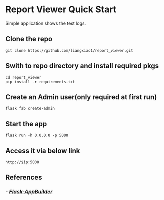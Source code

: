 # Report Viewer Quick Start

Simple application shows the test logs.

## Clone the repo

    git clone https://github.com/liangxiao1/report_viewer.git

## Swith to repo directory and install required pkgs

    cd report_viewer
    pip install -r requirements.txt

## Create an Admin user(only required at first run)

    flask fab create-admin

## Start the app

    flask run -h 0.0.0.0 -p 5000

## Access it via below link

    http://$ip:5000

## References

### - *[Flask-AppBuilder](https://flask-appbuilder.readthedocs.io/en/latest/index.html)*
